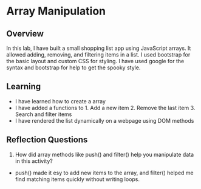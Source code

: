# Array Manipulation

## Overview
In this lab, I have built a small shopping list app using JavaScript arrays.
It allowed adding, removing, and filtering items in a list.
I used bootstrap for the basic layout and custom CSS for styling.
I have used google for the syntax and bootstrap for help to get the spooky style.

## Learning
- I have learned how to create a array
- I have added a functions to
           1. Add a new item
           2. Remove the last item
           3. Search and filter items
- I have rendered the list dynamically on a webpage using DOM methods

## Reflection Questions
1. How did array methods like push() and filter() help you manipulate data in this activity?
- push() made it esy to add new items to the array, and filter() helped me find matching items quickly without writing loops.


